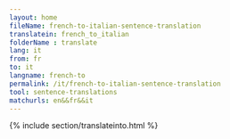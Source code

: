```yaml
---
layout: home
fileName: french-to-italian-sentence-translation
translatein: french_to_italian
folderName : translate
lang: it
from: fr
to: it
langname: french-to
permalink: /it/french-to-italian-sentence-translation
tool: sentence-translations
matchurls: en&&fr&&it
---
```

{% include section/translateinto.html %}
